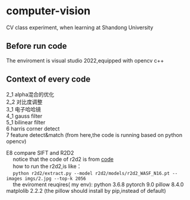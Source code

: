 # computer-vision  
CV class experiment, when learning at Shandong University   

## Before run code       
The enviroment is visual studio 2022,equipped with opencv c++     

## Context of every code   
2_1  alpha混合的优化   
2_2  对比度调整   
3_1  电子哈哈镜   
4_1  gauss filter  
5_1  bilinear filter  
6    harris corner detect  
7    feature detect&match  (from here,the code is running based on python opencv)

E8 compare SIFT and R2D2  
  &emsp; notice that the code of r2d2 is from [code](http://github.com/naver/r2d2)  
  &emsp; how to run the r2d2,is like：  
    &emsp; ```python r2d2/extract.py --model r2d2/models/r2d2_WASF_N16.pt --images imgs/2.jpg --top-k 2056```  
  &emsp; the eviroment reuqires( my env): python 3.6.8  pytorch 9.0  pillow  8.4.0  matplolib 2.2.2    (the pillow should install by pip,instead of default)  

